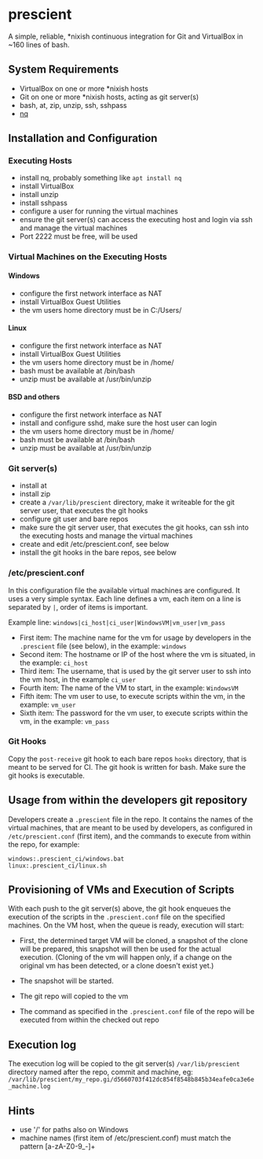 # pres**ci**ent

A simple, reliable, *nixish continuous integration for Git and VirtualBox in ~160 lines of bash.

## System Requirements

- VirtualBox on one or more *nixish hosts
- Git on one or more *nixish hosts, acting as git server(s)
- bash, at, zip, unzip, ssh, sshpass
- [nq](https://github.com/leahneukirchen/nq)

## Installation and Configuration

### Executing Hosts

- install nq, probably something like `apt install nq`
- install VirtualBox
- install unzip
- install sshpass
- configure a user for running the virtual machines
- ensure the git server(s) can access the executing host and login via ssh and manage the virtual machines
- Port 2222 must be free, will be used 

### Virtual Machines on the Executing Hosts

#### Windows

- configure the first network interface as NAT
- install VirtualBox Guest Utilities
- the vm users home directory must be in C:/Users/
 
#### Linux

- configure the first network interface as NAT
- install VirtualBox Guest Utilities
- the vm users home directory must be in /home/
- bash must be available at /bin/bash
- unzip must be available at /usr/bin/unzip

#### BSD and others

- configure the first network interface as NAT
- install and configure sshd, make sure the host user can login
- the vm users home directory must be in /home/
- bash must be available at /bin/bash
- unzip must be available at /usr/bin/unzip

### Git server(s)

- install at
- install zip
- create a `/var/lib/prescient` directory, make it writeable for the git server user, that executes the git hooks
- configure git user and bare repos
- make sure the git server user, that executes the git hooks, can ssh into the executing hosts and manage the virtual machines
- create and edit /etc/prescient.conf, see below
- install the git hooks in the bare repos, see below

### /etc/prescient.conf

In this configuration file the available virtual machines are configured. It uses a very simple syntax. Each line defines a vm, each item on a line is separated by `|`, order of items is important.

Example line:
`windows|ci_host|ci_user|WindowsVM|vm_user|vm_pass`

- First item: The machine name for the vm for usage by developers in the `.prescient` file (see below), in the example: `windows`
- Second item: The hostname or IP of the host where the vm is situated, in the example: `ci_host`
- Third item: The username, that is used by the git server user to ssh into the vm host, in the example `ci_user`
- Fourth item: The name of the VM to start, in the example: `WindowsVM`
- Fifth item: The vm user to use, to execute scripts within the vm, in the example: `vm_user`
- Sixth item: The password for the vm user, to execute scripts within the vm, in the example: `vm_pass`

### Git Hooks

Copy the `post-receive` git hook to each bare repos `hooks` directory, that is meant to be served for CI. The git hook is written for bash. Make sure the git hooks is executable.

## Usage from within the developers git repository

Developers create a `.prescient` file in the repo.
It contains the names of the virtual machines, that are meant to be used by developers, as configured in `/etc/prescient.conf` (first item), and the commands to execute from within the repo, for example:
```
windows:.prescient_ci/windows.bat
linux:.prescient_ci/linux.sh
```

## Provisioning of VMs and Execution of Scripts

With each push to the git server(s) above, the git hook enqueues the execution of the scripts in the `.prescient.conf` file on the specified machines. On the VM host, when the queue is ready, execution will start:

- First, the determined target VM will be cloned, a snapshot of the clone will be prepared, this snapshot will then be used for the actual execution. (Cloning of the vm will happen only, if a change on the original vm has been detected, or a clone doesn't exist yet.)

- The snapshot will be started.

- The git repo will copied to the vm

- The command as specified in the `.prescient.conf` file of the repo will be executed from within the checked out repo

## Execution log

The execution log will be copied to the git server(s) `/var/lib/prescient` directory named after the repo, commit and machine, eg: `/var/lib/prescient/my_repo.gi/d5660703f412dc854f8548b845b34eafe0ca3e6e_machine.log`

## Hints

- use '/' for paths also on Windows
- machine names (first item of /etc/prescient.conf) must match the pattern [a-zA-Z0-9_-]+
